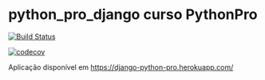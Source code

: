 # python_pro_django curso PythonPro

[![Build Status](https://travis-ci.com/guilhermegouw/python_pro_django.svg?branch=master)](https://travis-ci.com/guilhermegouw/python_pro_django)

[![codecov](https://codecov.io/gh/guilhermegouw/python_pro_django/branch/master/graph/badge.svg)](https://codecov.io/gh/guilhermegouw/python_pro_django)

Aplicação disponível em https://django-python-pro.herokuapp.com/
